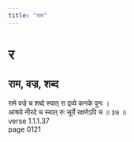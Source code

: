 ```yaml
---
title: "राम"
---
```


# र
## राम, वज्र, शब्द
रामे वज्रे च शब्दे स्यात् रा द्रव्ये कनके पुनः ।<BR>आश्रये नीरदे च स्यात् रुः सूर्ये रक्षणेऽपि च ॥ ३७ ॥<BR>verse 1.1.1.37<BR>page 0121


